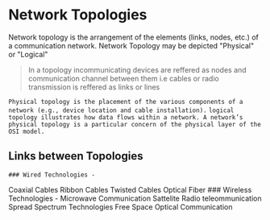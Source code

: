# Network Topologies

Network topology is the arrangement of the elements (links, nodes, etc.) of a communication network. Network Topology may be depicted "Physical" or "Logical"
> In a topology incommunicating devices are reffered as nodes and communication channel between them i.e cables or radio transmission is reffered as links or lines

`Physical topology is the placement of the various components of a network (e.g., device location and cable installation).`
`logical topology illustrates how data flows within a network. A network’s physical topology is a particular concern of the physical layer of the OSI model.`

## Links between Topologies
    ### Wired Technologies - 
Coaxial Cables
Ribbon Cables
Twisted Cables
Optical Fiber
    ### Wireless Technologies -
Microwave
Communication Sattelite
Radio teleommunication
Spread Spectrum Technologies
Free Space Optical Communication


